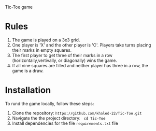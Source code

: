 Tic-Toe game
# Rules 
1. The game is played on a 3x3 grid.
2. One player is 'X' and the other player is 'O'. Players take turns placing their marks in empty squares.
3. The first player to get three of their marks in a row (horizontally,vertivally, or diagonally) wins the game.
4. If all nine squares are filled and neither player has three in a row, the game is a draw.



# Installation
To rund the game locally, follow these steps: 
1. Clone the repository: ` https://github.com/khaled-22/Tic-Toe.git `
2. Navigate the the project directory: ` cd Tic-Toe`
3. Install dependencies for the file `requirements.txt` file 
